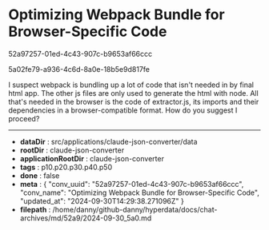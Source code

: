 # Optimizing Webpack Bundle for Browser-Specific Code

52a97257-01ed-4c43-907c-b9653af66ccc

5a02fe79-a936-4c6d-8a0e-18b5e9d817fe

I suspect webpack is bundling up a lot of code that isn't needed in by final html app. The other js files are only used to generate the html with node. All that's needed in the browser is the code of extractor.js, its imports and their dependencies in a browser-compatible format. How do you suggest I proceed?

---

* **dataDir** : src/applications/claude-json-converter/data
* **rootDir** : claude-json-converter
* **applicationRootDir** : claude-json-converter
* **tags** : p10.p20.p30.p40.p50
* **done** : false
* **meta** : {
  "conv_uuid": "52a97257-01ed-4c43-907c-b9653af66ccc",
  "conv_name": "Optimizing Webpack Bundle for Browser-Specific Code",
  "updated_at": "2024-09-30T14:29:38.271096Z"
}
* **filepath** : /home/danny/github-danny/hyperdata/docs/chat-archives/md/52a9/2024-09-30_5a0.md